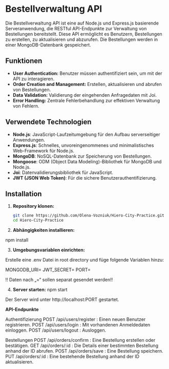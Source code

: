 # Bestellverwaltung API

Die Bestellverwaltung API ist eine auf Node.js und Express.js basierende Serveranwendung, die RESTful API-Endpunkte zur Verwaltung von Bestellungen bereitstellt. Diese API ermöglicht es Benutzern, Bestellungen zu erstellen, zu aktualisieren und abzurufen. Die Bestellungen werden in einer MongoDB-Datenbank gespeichert.

## Funktionen

- **User Authentication:** Benutzer müssen authentifiziert sein, um mit der API zu interagieren.
- **Order Creation and Management:** Erstellen, aktualisieren und abrufen von Bestellungen.
- **Data Validation:** Validierung der eingehenden Anfragedaten mit Joi.
- **Error Handling:** Zentrale Fehlerbehandlung zur effektiven Verwaltung von Fehlern.

## Verwendete Technologien

- **Node.js**: JavaScript-Laufzeitumgebung für den Aufbau serverseitiger Anwendungen.
- **Express.js**: Schnelles, unvoreingenommenes und minimalistisches Web-Framework für Node.js.
- **MongoDB**: NoSQL-Datenbank zur Speicherung von Bestellungen.
- **Mongoose**: ODM (Object Data Modeling)-Bibliothek für MongoDB und Node.js.
- **Joi**: Datenvalidierungsbibliothek für JavaScript.
- **JWT (JSON Web Token)**: Für die sichere Benutzerauthentifizierung.

## Installation

1. **Repository klonen:**

   ```bash
   git clone https://github.com/Olena-Vozniuk/Hiero-City-Practice.git
   cd Hiero-City-Practice

2. **Abhängigkeiten installieren:**

npm install   

3. **Umgebungsvariablen einrichten:**

Erstelle eine .env Datei in root directory und füge folgende Variablen hinzu:

MONGODB_URI=
JWT_SECRET=
PORT=

!! Daten nach „=“ sollen separat gesendet werden!!

4. **Server starten:**
npm start

Der Server wird unter http://localhost:PORT gestartet.

**API-Endpunkte**

Authentifizierung
POST /api/users/register : Einen neuen Benutzer registrieren.
POST /api/users/login : Mit vorhandenen Anmeldedaten einloggen.
POST /api/users/logout : Ausloggen.

Bestellungen
POST /api/orders/confirm : Eine Bestellung erstellen oder bestätigen.
GET /api/orders/:id : Die Details einer bestimmten Bestellung anhand der ID abrufen.
POST /api/orders/save : Eine Bestellung speichern.
PUT /api/orders/:id : Eine bestehende Bestellung anhand der ID aktualisieren.
